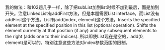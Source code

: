 我的做法：和102题几乎一样，除了把subList加到list时候不加到最后，而是加到开头。注意LinkedList有addFirst方法，但是本题需要List interface，而List没有addFirst这个方法。List有add(index, element)这个方法，Inserts the specified element at the specified position in this list (optional operation). Shifts the element currently at that position (if any) and any subsequent elements to the right (adds one to their indices). 所以即使List现在是空的，add(0, element)是可以的。特别注意这些方法对index参数范围的限制。


